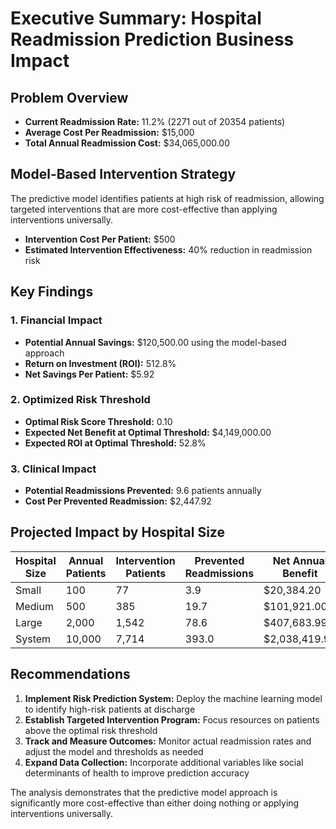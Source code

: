 
# Executive Summary: Hospital Readmission Prediction Business Impact

## Problem Overview
- **Current Readmission Rate:** 11.2% (2271 out of 20354 patients)
- **Average Cost Per Readmission:** $15,000
- **Total Annual Readmission Cost:** $34,065,000.00

## Model-Based Intervention Strategy
The predictive model identifies patients at high risk of readmission, allowing targeted interventions that are more cost-effective than applying interventions universally.

- **Intervention Cost Per Patient:** $500
- **Estimated Intervention Effectiveness:** 40% reduction in readmission risk

## Key Findings

### 1. Financial Impact
- **Potential Annual Savings:** $120,500.00 using the model-based approach
- **Return on Investment (ROI):** 512.8%
- **Net Savings Per Patient:** $5.92

### 2. Optimized Risk Threshold
- **Optimal Risk Score Threshold:** 0.10
- **Expected Net Benefit at Optimal Threshold:** $4,149,000.00
- **Expected ROI at Optimal Threshold:** 52.8%

### 3. Clinical Impact
- **Potential Readmissions Prevented:** 9.6 patients annually
- **Cost Per Prevented Readmission:** $2,447.92

## Projected Impact by Hospital Size
| Hospital Size | Annual Patients | Intervention Patients | Prevented Readmissions | Net Annual Benefit |
|---------------|----------------|---------------------|------------------------|-------------------|
| Small | 100 | 77 | 3.9 | $20,384.20 |
| Medium | 500 | 385 | 19.7 | $101,921.00 |
| Large | 2,000 | 1,542 | 78.6 | $407,683.99 |
| System | 10,000 | 7,714 | 393.0 | $2,038,419.97 |

## Recommendations
1. **Implement Risk Prediction System:** Deploy the machine learning model to identify high-risk patients at discharge
2. **Establish Targeted Intervention Program:** Focus resources on patients above the optimal risk threshold
3. **Track and Measure Outcomes:** Monitor actual readmission rates and adjust the model and thresholds as needed
4. **Expand Data Collection:** Incorporate additional variables like social determinants of health to improve prediction accuracy

The analysis demonstrates that the predictive model approach is significantly more cost-effective than either doing nothing or applying interventions universally.
